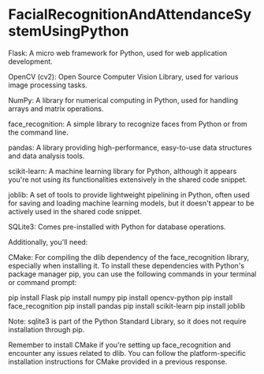 # FacialRecognitionAndAttendanceSystemUsingPython

Flask: A micro web framework for Python, used for web application development.

OpenCV (cv2): Open Source Computer Vision Library, used for various image processing tasks.

NumPy: A library for numerical computing in Python, used for handling arrays and matrix operations.

face_recognition: A simple library to recognize faces from Python or from the command line.

pandas: A library providing high-performance, easy-to-use data structures and data analysis tools.

scikit-learn: A machine learning library for Python, although it appears you're not using its functionalities extensively in the shared code snippet.

joblib: A set of tools to provide lightweight pipelining in Python, often used for saving and loading machine learning models, but it doesn't appear to be actively used in the shared code snippet.

SQLite3: Comes pre-installed with Python for database operations.

Additionally, you'll need:

CMake: For compiling the dlib dependency of the face_recognition library, especially when installing it.
To install these dependencies with Python's package manager pip, you can use the following commands in your terminal or command prompt:

pip install Flask
pip install numpy
pip install opencv-python
pip install face_recognition
pip install pandas
pip install scikit-learn
pip install joblib

Note: sqlite3 is part of the Python Standard Library, so it does not require installation through pip.

Remember to install CMake if you're setting up face_recognition and encounter any issues related to dlib. You can follow the platform-specific installation instructions for CMake provided in a previous response.
